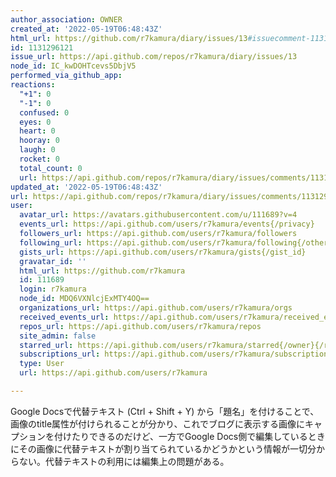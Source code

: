 ```yaml
---
author_association: OWNER
created_at: '2022-05-19T06:48:43Z'
html_url: https://github.com/r7kamura/diary/issues/13#issuecomment-1131296121
id: 1131296121
issue_url: https://api.github.com/repos/r7kamura/diary/issues/13
node_id: IC_kwDOHTcevs5DbjV5
performed_via_github_app: 
reactions:
  "+1": 0
  "-1": 0
  confused: 0
  eyes: 0
  heart: 0
  hooray: 0
  laugh: 0
  rocket: 0
  total_count: 0
  url: https://api.github.com/repos/r7kamura/diary/issues/comments/1131296121/reactions
updated_at: '2022-05-19T06:48:43Z'
url: https://api.github.com/repos/r7kamura/diary/issues/comments/1131296121
user:
  avatar_url: https://avatars.githubusercontent.com/u/111689?v=4
  events_url: https://api.github.com/users/r7kamura/events{/privacy}
  followers_url: https://api.github.com/users/r7kamura/followers
  following_url: https://api.github.com/users/r7kamura/following{/other_user}
  gists_url: https://api.github.com/users/r7kamura/gists{/gist_id}
  gravatar_id: ''
  html_url: https://github.com/r7kamura
  id: 111689
  login: r7kamura
  node_id: MDQ6VXNlcjExMTY4OQ==
  organizations_url: https://api.github.com/users/r7kamura/orgs
  received_events_url: https://api.github.com/users/r7kamura/received_events
  repos_url: https://api.github.com/users/r7kamura/repos
  site_admin: false
  starred_url: https://api.github.com/users/r7kamura/starred{/owner}{/repo}
  subscriptions_url: https://api.github.com/users/r7kamura/subscriptions
  type: User
  url: https://api.github.com/users/r7kamura

---
```

Google Docsで代替テキスト (Ctrl + Shift + Y) から「題名」を付けることで、画像のtitle属性が付けられることが分かり、これでブログに表示する画像にキャプションを付けたりできるのだけど、一方でGoogle Docs側で編集しているときにその画像に代替テキストが割り当てられているかどうかという情報が一切分からない。代替テキストの利用には編集上の問題がある。